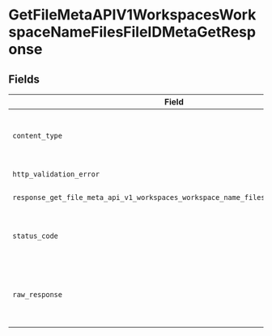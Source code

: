 # GetFileMetaAPIV1WorkspacesWorkspaceNameFilesFileIDMetaGetResponse


## Fields

| Field                                                                                                                                                                                                                                                                                                        | Type                                                                                                                                                                                                                                                                                                         | Required                                                                                                                                                                                                                                                                                                     | Description                                                                                                                                                                                                                                                                                                  |
| ------------------------------------------------------------------------------------------------------------------------------------------------------------------------------------------------------------------------------------------------------------------------------------------------------------ | ------------------------------------------------------------------------------------------------------------------------------------------------------------------------------------------------------------------------------------------------------------------------------------------------------------ | ------------------------------------------------------------------------------------------------------------------------------------------------------------------------------------------------------------------------------------------------------------------------------------------------------------ | ------------------------------------------------------------------------------------------------------------------------------------------------------------------------------------------------------------------------------------------------------------------------------------------------------------ |
| `content_type`                                                                                                                                                                                                                                                                                               | *Optional[str]*                                                                                                                                                                                                                                                                                              | :heavy_check_mark:                                                                                                                                                                                                                                                                                           | HTTP response content type for this operation                                                                                                                                                                                                                                                                |
| `http_validation_error`                                                                                                                                                                                                                                                                                      | [Optional[shared.HTTPValidationError]](undefined/models/shared/httpvalidationerror.md)                                                                                                                                                                                                                       | :heavy_minus_sign:                                                                                                                                                                                                                                                                                           | Validation Error                                                                                                                                                                                                                                                                                             |
| `response_get_file_meta_api_v1_workspaces_workspace_name_files_file_id_meta_get`                                                                                                                                                                                                                             | [Optional[operations.GetFileMetaAPIV1WorkspacesWorkspaceNameFilesFileIDMetaGetResponseGetFileMetaAPIV1WorkspacesWorkspaceNameFilesFileIDMetaGet]](undefined/models/operations/getfilemetaapiv1workspacesworkspacenamefilesfileidmetagetresponsegetfilemetaapiv1workspacesworkspacenamefilesfileidmetaget.md) | :heavy_minus_sign:                                                                                                                                                                                                                                                                                           | Successful Response                                                                                                                                                                                                                                                                                          |
| `status_code`                                                                                                                                                                                                                                                                                                | *Optional[int]*                                                                                                                                                                                                                                                                                              | :heavy_check_mark:                                                                                                                                                                                                                                                                                           | HTTP response status code for this operation                                                                                                                                                                                                                                                                 |
| `raw_response`                                                                                                                                                                                                                                                                                               | [requests.Response](https://requests.readthedocs.io/en/latest/api/#requests.Response)                                                                                                                                                                                                                        | :heavy_minus_sign:                                                                                                                                                                                                                                                                                           | Raw HTTP response; suitable for custom response parsing                                                                                                                                                                                                                                                      |